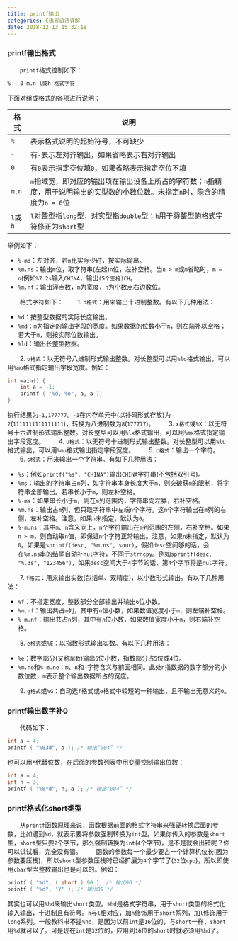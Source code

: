 ```yaml
---
title: printf输出
categories: C语言语法详解
date: 2018-12-13 15:32:18
---
```

### printf输出格式

&emsp;&emsp;`printf`格式控制如下：<!--more-->

``` bash
% - 0 m.n l或h 格式字符
```

下面对组成格式的各项进行说明：

格式     | 说明
---------|------
`%`      | 表示格式说明的起始符号，不可缺少
`-`      | 有`-`表示左对齐输出，如果省略表示右对齐输出
`0`      | 有`0`表示指定空位填`0`，如果省略表示指定空位不填
`m.n`    | `m`指域宽，即对应的输出项在输出设备上所占的字符数；`n`指精度，用于说明输出的实型数的小数位数。未指定`n`时，隐含的精度为`n = 6`位
`l`或`h` | `l`对整型指`long`型，对实型指`double`型；`h`用于将整型的格式字符修正为`short`型

举例如下：

- `%-md`：左对齐，若`m`比实际少时，按实际输出。
- `%m.ns`：输出`m`位，取字符串(左起)`n`位，左补空格。当`n > m`或`m`省略时，`m = n`(例如`%7.2s`输入`CHINA`，输出`(5个空格)CH`。
- `%m.nf`：输出浮点数，`m`为宽度，`n`为小数点右边数位。

&emsp;&emsp;格式字符如下：
&emsp;&emsp;1. `d格式`：用来输出十进制整数。有以下几种用法：

- `%d`：按整型数据的实际长度输出。
- `%md`：`m`为指定的输出字段的宽度。如果数据的位数小于`m`，则左端补以空格；若大于`m`，则按实际位数输出。
- `%ld`：输出长整型数据。

&emsp;&emsp;2. `o格式`：以无符号八进制形式输出整数。对长整型可以用`%lo`格式输出，可以用`%mo`格式指定输出字段宽度。例如：

``` cpp
int main() {
    int a = -1;
    printf ( "%d, %o", a, a );
}
```

执行结果为`-1,177777`。`-1`在内存单元中(以补码形式存放)为`2`(`1111111111111111`)，转换为八进制数为`8`(`177777`)。
&emsp;&emsp;3. `x格式`或`%X`：以无符号十六进制形式输出整数。对长整型可以用`%lx`格式输出，可以用`%mx`格式指定输出字段宽度。
&emsp;&emsp;4. `u格式`：以无符号十进制形式输出整数。对长整型可以用`%lu`格式输出，可以用`%mu`格式输出指定字段宽度。
&emsp;&emsp;5. `c格式`：输出一个字符。
&emsp;&emsp;6. `s格式`：用来输出一个字符串。有如下几种用法：

- `%s`：例如`printf("%s", "CHINA")`输出`CHINA`字符串(不包括双引号)。
- `%ms`：输出的字符串占`m`列，如字符串本身长度大于`m`，则突破获`m`的限制，将字符串全部输出。若串长小于`m`，则左补空格。
- `%-ms`：如果串长小于`m`，则在`m`列范围内，字符串向左靠，右补空格。
- `%m.ns`：输出占`m`列，但只取字符串中左端`n`个字符。这`n`个字符输出在`m`列的右侧，左补空格。注意，如果`n`未指定，默认为`0`。
- `%-m.ns`：其中`m`、`n`含义同上，`n`个字符输出在`m`列范围的左侧，右补空格。如果`n > m`，则自动取`n`值，即保证`n`个字符正常输出。注意，如果`n`未指定，默认为`0`。如果是`sprintf(desc, "%m.ns", sour)`，假如`desc`空间够的话，会在`%m.ns`串的结尾自动补`nul`字符，不同于`strncpy`。例如`sprintf(desc, "%.3s", "123456")`，如果`desc`空间大于`4`字节的话，第`4`个字节将是`nul`字符。

&emsp;&emsp;7. `f格式`：用来输出实数(包括单、双精度)，以小数形式输出。有以下几种用法：

- `%f`：不指定宽度，整数部分全部输出并输出`6`位小数。
- `%m.nf`：输出共占`m`列，其中有`n`位小数，如果数值宽度小于`m`，则左端补空格。
- `%-m.nf`：输出共占`n`列，其中有`n`位小数，如果数值宽度小于`m`，则右端补空格。

&emsp;&emsp;8. `e格式`或`%E`：以指数形式输出实数。有以下几种用法：

- `%e`：数字部分(又称`尾数`)输出`6`位小数，指数部分占`5`位或`4`位。
- `%m.ne`和`%-m.ne`：`m`、`n`和`-`字符含义与前面相同。此处`n`指数据的数字部分的小数位数，`m`表示整个输出数据所占的宽度。

&emsp;&emsp;9. `g格式`或`%G`：自动选`f`格式或`e`格式中较短的一种输出，且不输出无意义的`0`。

### printf输出数字补0

&emsp;&emsp;代码如下：

``` cpp
int a = 4;
printf ( "%03d", a ); /* 输出“004” */
```

也可以用`*`代替位数，在后面的参数列表中用变量控制输出位数：

``` cpp
int a = 4;
int n = 3;
printf ( "%0*d", n, a ); /* 输出“004” */
```

### printf格式化short类型

&emsp;&emsp;从`printf`函数原理来说，函数根据前面的格式字符串来强硬转换后面的参数，比如遇到`%d`，就表示要将参数强制转换为`int`型。如果你传入的参数是`short`型，`short`型只要`2`个字节，那么强制转换为`int`(`4`个字节)，是不是就会出错呢？你可以试试看，完全没有错。
&emsp;&emsp;函数的参数每一个最少要占一个计算机位长(因为参数要压栈)，所以`short`型参数压栈时已经扩展为`4`个字节了(`32`位`cpu`)，所以即使用`char`型当整数输出也是可以的。例如：

``` cpp
printf ( "%d", ( short ) 90 ); /* 输出90 */
printf ( "%d", 'Y' ); /* 输出89 */
```

其实也可以用`%hd`来输出`short`类型。`%hd`是格式字符串，用于`short`类型的格式化输入输出，十进制且有符号。`h`与`l`相对应，加`h`修饰用于`short`系列，加`l`修饰用于`long`系列。一般教科书不提`%hd`，是因为以前`int`是`16`位的，与`short`一样，`short`用`%d`就可以了。可是现在`int`是`32`位的，应用到`16`位的`short`时就必须用`%hd`了。